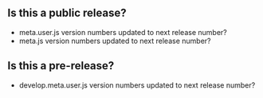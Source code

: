 ## Is this a public release?
* meta.user.js version numbers updated to next release number?
* meta.js version numbers updated to next release number?

## Is this a pre-release?
* develop.meta.user.js version numbers updated to next release number?
